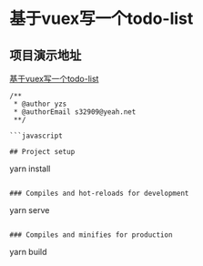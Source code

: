 # 基于vuex写一个todo-list

## 项目演示地址
[基于vuex写一个todo-list](https://s3-2909.github.io/vuex_TodoList/ )

```
/**
 * @author yzs
 * @authorEmail s32909@yeah.net
 **/

```javascript

## Project setup
```
yarn install
```

### Compiles and hot-reloads for development
```
yarn serve
```

### Compiles and minifies for production
```
yarn build
```
